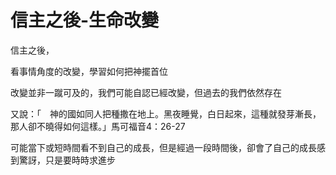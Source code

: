 # 信主之後-生命改變

信主之後，

看事情角度的改變，學習如何把神擺首位

改變並非一蹴可及的，我們可能自認已經改變，但過去的我們依然存在

又說：「　神的國如同人把種撒在地上。黑夜睡覺，白日起來，這種就發芽漸長，那人卻不曉得如何這樣。」馬可福音4：26-27

可能當下或短時間看不到自己的成長，但是經過一段時間後，卻會了自己的成長感到驚訝，只是要時時求進步

